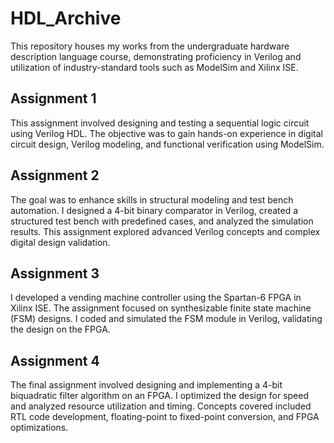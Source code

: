 # HDL_Archive
This repository houses my works from the undergraduate hardware description language course, demonstrating proficiency in Verilog and utilization of industry-standard tools such as ModelSim and Xilinx ISE.
## Assignment 1
This assignment involved designing and testing a sequential logic circuit using Verilog HDL. The objective was to gain hands-on experience in digital circuit design, Verilog modeling, and functional verification using ModelSim.
## Assignment 2
The goal was to enhance skills in structural modeling and test bench automation. I designed a 4-bit binary comparator in Verilog, created a structured test bench with predefined cases, and analyzed the simulation results. This assignment explored advanced Verilog concepts and complex digital design validation.
## Assignment 3
I developed a vending machine controller using the Spartan-6 FPGA in Xilinx ISE. The assignment focused on synthesizable finite state machine (FSM) designs. I coded and simulated the FSM module in Verilog, validating the design on the FPGA.
## Assignment 4
The final assignment involved designing and implementing a 4-bit biquadratic filter algorithm on an FPGA. I optimized the design for speed and analyzed resource utilization and timing. Concepts covered included RTL code development, floating-point to fixed-point conversion, and FPGA optimizations.
